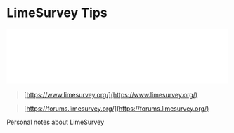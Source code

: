 # LimeSurvey Tips

![Banner](./banner.svg)

> [https://www.limesurvey.org/](https://www.limesurvey.org/)

> [https://forums.limesurvey.org/](https://forums.limesurvey.org/)

Personal notes about LimeSurvey

<!-- concat-md::toc -->
